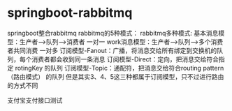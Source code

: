 # springboot-rabbitmq
springboot整合rabbitmq
rabbitmq的5种模式：
rabbitmq多种模式:
    基本消息模型：生产者–>队列–>消费者      一对一
    work消息模型：生产者–>队列–>多个消费者共同消费  一对多
    订阅模型-Fanout：广播，将消息交给所有绑定到交换机的队列，每个消费者都会收到同一条消息
    订阅模型-Direct：定向，把消息交给符合指定 rotingKey 的队列
    订阅模型-Topic：通配符，把消息交给符合routing pattern（路由模式） 的队列
但是其实3、4、5这三种都属于订阅模型，只不过进行路由的方式不同

支付宝支付接口测试